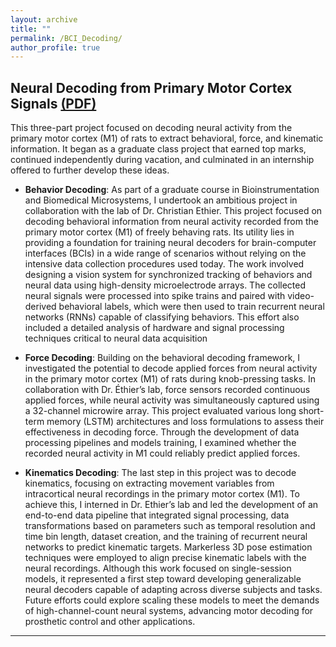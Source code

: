 ```yaml
---
layout: archive
title: ""
permalink: /BCI_Decoding/
author_profile: true
---
```



## Neural Decoding from Primary Motor Cortex Signals [(PDF)](https://o2-ch4.github.io/files/Report_SSL.pdf) 

This three-part project focused on decoding neural activity from the primary motor cortex (M1) of rats to extract behavioral, force, and kinematic information. It began as a graduate class project that earned top marks, continued independently during vacation, and culminated in an internship offered to further develop these ideas.


- **Behavior Decoding**: As part of a graduate course in Bioinstrumentation and Biomedical Microsystems, I undertook an ambitious project in collaboration with the lab of Dr. Christian Ethier. This project focused on decoding behavioral information from neural activity recorded from the primary motor cortex (M1) of freely behaving rats. Its utility lies in providing a foundation for training neural decoders for brain-computer interfaces (BCIs) in a wide range of scenarios without relying on the intensive data collection procedures used today. The work involved designing a vision system for synchronized tracking of behaviors and neural data using high-density microelectrode arrays. The collected neural signals were processed into spike trains and paired with video-derived behavioral labels, which were then used to train recurrent neural networks (RNNs) capable of classifying behaviors. This effort also included a detailed analysis of hardware and signal processing techniques critical to neural data acquisition

- **Force Decoding**: Building on the behavioral decoding framework, I investigated the potential to decode applied forces from neural activity in the primary motor cortex (M1) of rats during knob-pressing tasks. In collaboration with Dr. Éthier’s lab, force sensors recorded continuous applied forces, while neural activity was simultaneously captured using a 32-channel microwire array. This project evaluated various long short-term memory (LSTM) architectures and loss formulations to assess their effectiveness in decoding force. Through the development of data processing pipelines and models training, I examined whether the recorded neural activity in M1 could reliably predict applied forces.

- **Kinematics Decoding**: The last step in this project was to decode kinematics, focusing on extracting movement variables from intracortical neural recordings in the primary motor cortex (M1). To achieve this, I interned in Dr. Ethier’s lab and led the development of an end-to-end data pipeline that integrated signal processing, data transformations based on parameters such as temporal resolution and time bin length, dataset creation, and the training of recurrent neural networks to predict kinematic targets. Markerless 3D pose estimation techniques were employed to align precise kinematic labels with the neural recordings. Although this work focused on single-session models, it represented a first step toward developing generalizable neural decoders capable of adapting across diverse subjects and tasks. Future efforts could explore scaling these models to meet the demands of high-channel-count neural systems, advancing motor decoding for prosthetic control and other applications.



---
